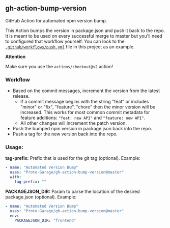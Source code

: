 ## gh-action-bump-version

GitHub Action for automated npm version bump.

This Action bumps the version in package.json and push it back to the repo.
It is meant to be used on every successful merge to master but
you'll need to configured that workflow yourself. You can look to the
[`.github/workflows/push.yml`](./.github/workflows/push.yml) file in this project as an example.

**Attention**

Make sure you use the `actions/checkout@v2` action!

### Workflow

- Based on the commit messages, increment the version from the latest release.
  - If a commit message begins with the string "feat" or includes "minor" or "fix", "feature", "chore" then the minor version will be increased. This works
    for most common commit metadata for feature additions: `"feat: new API"` and `"feature: new API"`.
  - All other changes will increment the patch version.
- Push the bumped npm version in package.json back into the repo.
- Push a tag for the new version back into the repo.

### Usage:

**tag-prefix:** Prefix that is used for the git tag (optional). Example:

```yaml
- name: "Automated Version Bump"
  uses: "Proto-Garage/gh-action-bump-version@master"
  with:
    tag-prefix: ""
```

**PACKAGEJSON_DIR:** Param to parse the location of the desired package.json (optional). Example:

```yaml
- name: "Automated Version Bump"
  uses: "Proto-Garage/gh-action-bump-version@master"
  env:
    PACKAGEJSON_DIR: "frontend"
```
